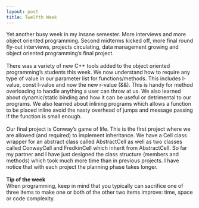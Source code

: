 ```yaml
---
layout: post
title: Twelfth Week
---
```


Yet another busy week in my insane semester. More interviews and more object oriented programming. Second midterms kicked off, more final round fly-out interviews, projects circulating, data management growing and object oriented programming’s final project.
<br><br>
There was a variety of new C++ tools added to the object oriented programming’s students this week. We now understand how to require any type of value in our parameter list for functions/methods. This includes l-value, const l-value and now the new r-value (&&). This is handy for method overloading to handle anything a user can throw at us. We also learned about dynamic/static binding and how it can be useful or detrimental to our programs. We also learned about inlining programs which allows a function to be placed inline avoid the nasty overhead of jumps and message passing if the function is small enough.
<br><br>
Our final project is Conway’s game of life. This is the first project where we are allowed (and required) to implement inheritance. We have a Cell class wrapper for an abstract class called AbstractCell as well as two classes called ConwayCell and FredkinCell which inherit from AbstractCell. So far my partner and I have just designed the class structure (members and methods) which took much more time than in previous projects. I have notice that with each project the planning phase takes longer.
<br><br>
<strong>Tip of the week</strong><br>
When programming, keep in mind that you typically can sacrifice one of three items to make one or both of the other two items improve: time, space or code complexity.